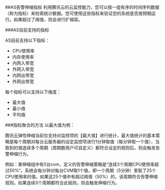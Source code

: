 ##AS告警伸缩指标
利用腾讯云的云监控能力，您可以按一组有序的时间序列数据（称为指标）来检索统计数据。您可使用这些指标来验证您的系统是否按预期运行。如果超过了阈值，则会进行扩缩容。

###AS目前支持的指标

AS目前支持以下指标：

- CPU使用率
- 内存使用率
- 内网入带宽
- 外网入带宽
- 内网出带宽
- 外网出带宽

每个指标可以支持以下维度：

- 最大值
- 最小值
- 平均值


###指标聚合的方法
以最大值为例：

腾讯云弹性伸缩当前仅支持对监控项的【最大值】进行统计，最大值统计的基本策略是每个周期对每台云服务器的设定监控项进行1分钟取值（每分钟取一个值），当取到的值连续多个周期（周期数用户可自定义）都符合设定的规则后，则会触发告警伸缩行为。

例如：某伸缩组中有5台cvm，定义的告警伸缩策略是“连续3个周期CPU使用率超过50%”。系统会每分钟对每台CVM取1个值，即一个周期（5分钟）里取了25个CPU使用率的值。如果这25个值中有超过阈值（50%）的，该周期符合告警伸缩规则。如果连续3个周期都符合此规则，则会触发伸缩行为。